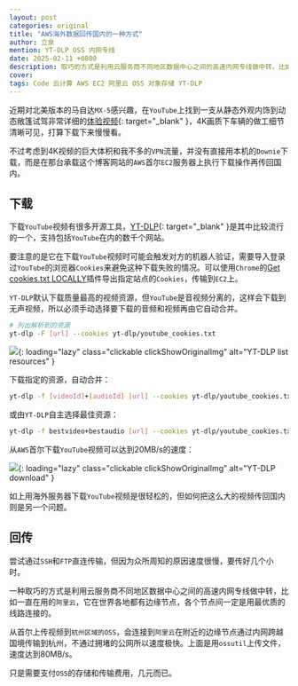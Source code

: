 ```yaml
---
layout: post
categories: original
title: "AWS海外数据回传国内的一种方式"
author: 立泉
mention: YT-DLP OSS 内网专线
date: 2025-02-11 +0800
description: 取巧的方式是利用云服务商不同地区数据中心之间的高速内网专线做中转，比如阿里云在世界各地都有边缘节点。从首尔上传视频到杭州区域的OSS，会连接到附近的边缘节点通过内网跨越国境传输到杭州，不是通过拥堵的公网所以速度极快。
cover: 
tags: Code 云计算 AWS EC2 阿里云 OSS 对象存储 YT-DLP
---
```


近期对北美版本的马自达`MX-5`感兴趣，在`YouTube`上找到一支从静态外观内饰到动态敞篷试驾非常详细的[体验视频](https://www.youtube.com/watch?v=2rR_SK7yjhk){: target="_blank" }，4K画质下车辆的做工细节清晰可见，打算下载下来慢慢看。

不过考虑到4K视频的巨大体积和我不多的`VPN`流量，并没有直接用本机的`Downie`下载，而是在那台承载这个博客网站的`AWS`首尔`EC2`服务器上执行下载操作再传回国内。

## 下载

下载`YouTube`视频有很多开源工具，[YT-DLP](https://github.com/yt-dlp/yt-dlp){: target="_blank" }是其中比较流行的一个，支持包括`YouTube`在内的数千个网站。

要注意的是它在下载`YouTube`视频时可能会触发对方的机器人验证，需要导入登录过`YouTube`的浏览器`Cookies`来避免这种下载失败的情况。可以使用`Chrome`的[Get cookies.txt LOCALLY](https://chromewebstore.google.com/detail/get-cookiestxt-locally/cclelndahbckbenkjhflpdbgdldlbecc)插件导出指定站点的`Cookies`，传输到`EC2`上。

`YT-DLP`默认下载质量最高的视频资源，但`YouTube`是音视频分离的，这样会下载到无声视频，所以必须手动选择要下载的音频和视频再由它自动合并。

```sh
# 列出解析到的资源
yt-dlp -F [url] --cookies yt-dlp/youtube_cookies.txt
```

![](https://apqx.oss-cn-hangzhou.aliyuncs.com/blog/original/20250211/yt_dlp_01_thumb.webp){: loading="lazy" class="clickable clickShowOriginalImg" alt="YT-DLP list resources" }

下载指定的资源，自动合并：

```sh
yt-dlp -f [videoId]+[audioId] [url] --cookies yt-dlp/youtube_cookies.txt
```

或由`YT-DLP`自主选择最佳资源：

```sh
yt-dlp -f bestvideo+bestaudio [url] --cookies yt-dlp/youtube_cookies.txt
```

从`AWS`首尔下载`YouTube`视频可以达到20MB/s的速度：

![](https://apqx.oss-cn-hangzhou.aliyuncs.com/blog/original/20250211/yt_dlp_02_thumb.webp){: loading="lazy" class="clickable clickShowOriginalImg" alt="YT-DLP download" }

如上用海外服务器下载`YouTube`视频是很轻松的，但如何把这么大的视频传回国内则是另一个问题。

## 回传

尝试通过`SSH`和`FTP`直连传输，但因为众所周知的原因速度很慢，要传好几个小时。

一种取巧的方式是利用云服务商不同地区数据中心之间的高速内网专线做中转，比如一直在用的`阿里云`，它在世界各地都有边缘节点，各个节点间一定是用最优质的线路连接的。

从首尔上传视频到`杭州区域的OSS`，会连接到`阿里云`在附近的边缘节点通过内网跨越国境传输到杭州，不通过拥堵的公网所以速度极快。上面是用`ossutil`上传文件，速度达到80MB/s。

只是需要支付`OSS`的存储和传输费用，几元而已。

